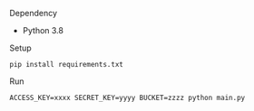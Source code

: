 Dependency

* Python 3.8

Setup

`pip install requirements.txt`

Run

`ACCESS_KEY=xxxx SECRET_KEY=yyyy BUCKET=zzzz python main.py`